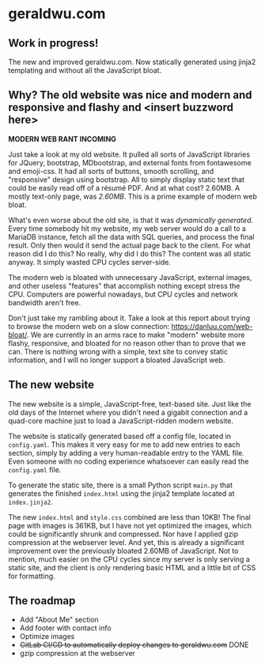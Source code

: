 # geraldwu.com

## Work in progress!

The new and improved geraldwu.com. Now statically generated using jinja2 templating and without all the JavaScript bloat.

## Why? The old website was nice and modern and responsive and flashy and \<insert buzzword here\>

**MODERN WEB RANT INCOMING**

Just take a look at my old website. It pulled all sorts of JavaScript libraries for JQuery, bootstrap, MDbootstrap, and external fonts from fontawesome and emoji-css. It had all sorts of buttons, smooth scrolling, and "responsive" design using bootstrap. All to simply display static text that could be easily read off of a résumé PDF. And at what cost? 2.60MB. A mostly text-only page, was *2.60MB*. This is a prime example of modern web bloat.

What's even worse about the old site, is that it was *dynamically generated*. Every time somebody hit my website, my web server would do a call to a MariaDB instance, fetch all the data with SQL queries, and process the final result. Only then would it send the actual page back to the client. For what reason did I do this? No really, why did I do this? The content was all static anyway. It simply wasted CPU cycles server-side.

The modern web is bloated with unnecessary JavaScript, external images, and other useless "features" that accomplish nothing except stress the CPU. Computers are powerful nowadays, but CPU cycles and network bandwidth aren't free.

Don't just take my rambling about it. Take a look at this report about trying to browse the modern web on a slow connection: https://danluu.com/web-bloat/. We are currently in an arms race to make "modern" website more flashy, responsive, and bloated for no reason other than to prove that we can. There is nothing wrong with a simple, text site to convey static information, and I will no longer support a bloated JavaScript web.

## The new website

The new website is a simple, JavaScript-free, text-based site. Just like the old days of the Internet where you didn't need a gigabit connection and a quad-core machine just to load a JavaScript-ridden modern website.

The website is statically generated based off a config file, located in `config.yaml`. This makes it very easy for me to add new entries to each section, simply by adding a very human-readable entry to the YAML file. Even someone with no coding experience whatsoever can easily read the `config.yaml` file.

To generate the static site, there is a small Python script `main.py` that generates the finished `index.html` using the jinja2 template located at `index.jinja2`.

The new `index.html` and `style.css` combined are less than 10KB! The final page with images is 361KB, but I have not yet optimized the images, which could be significantly shrunk and compressed. Nor have I applied gzip compression at the webserver level. And yet, this is already a significant improvement over the previously bloated 2.60MB of JavaScript. Not to mention, much easier on the CPU cycles since my server is only serving a static site, and the client is only rendering basic HTML and a little bit of CSS for formatting.

## The roadmap

* Add "About Me" section
* Add footer with contact info
* Optimize images
* ~~GitLab CI/CD to automatically deploy changes to geraldwu.com~~ DONE
* gzip compression at the webserver
